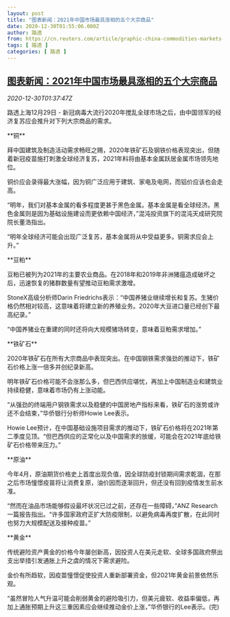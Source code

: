 ```yaml
---
layout: post
title: "图表新闻：2021年中国市场最具涨相的五个大宗商品"
date: 2020-12-30T01:55:06.000Z
author: 路透
from: https://cn.reuters.com/article/graphic-china-commodities-markets-1230-idCNKBS29402O
tags: [ 路透 ]
categories: [ 路透 ]
---
```

<!--1609293306000-->
[图表新闻：2021年中国市场最具涨相的五个大宗商品](https://cn.reuters.com/article/graphic-china-commodities-markets-1230-idCNKBS29402O)
------

<div>
<div><i>2020-12-30T01:37:47Z</i></div><p>路透上海12月29日 - 新冠病毒大流行2020年搅乱全球市场之后，由中国领军的经济复苏应会推升对下列大宗商品的需求。</p><p>**铜**</p><p>拜中国建筑及制造活动需求畅旺之赐，2020年铁矿石及钢铁价格表现突出，但随着新冠疫苗施打刺激全球经济复苏，2021年料将由基本金属跃居金属市场领先地位。</p><p>铜价应会录得最大涨幅，因为铜广泛应用于建筑、家电及电网，而铝价应该也会走高。</p><p>“明年，我们对基本金属的看多程度更甚于黑色金属。基本金属是看全球经济。黑色金属则是因为基础设施建设而更依赖中国经济，”混沌投资旗下的混沌天成研究院院长董浩指出。</p><p>“明年全球经济可能会出现广泛复苏，基本金属将从中受益更多。铜需求应会上升。”</p><p>**豆粕**</p><p>豆粕已被列为2021年的主要农业商品。在2018年和2019年非洲猪瘟造成破坏之后，迅速恢复的猪群数量有望推动豆粕需求激增。</p><p>StoneX高级分析师Darin Friedrichs表示：“中国养猪业继续增长和复苏。生猪价格仍然相对较高，这意味着将建立新的养殖业务。2020年大豆进口量已经创下最高纪录。”</p><p>“中国养猪业在重建的同时还将向大规模猪场转变，意味着豆粕需求增加。”</p><p>**铁矿石**</p><p>2020年铁矿石在所有大宗商品中表现突出。在中国钢铁需求强劲的推动下，铁矿石价格上涨一倍多并创纪录新高。</p><p>明年铁矿石价格可能不会涨那么多，但巴西供应堪忧，再加上中国制造业和建筑业持续稳健，意味着市场仍有上涨动能。</p><p>“从强劲的终端用户钢铁需求以及稳健的中国房地产指标来看，铁矿石的涨势或许还不会结束，”华侨银行分析师Howie Lee表示。</p><p>Howie Lee预计，在中国基础设施项目需求的推动下，铁矿石价格将在2021年第二季度见顶。“但巴西供应的正常化以及中国需求的放缓，可能会在2021年底给铁矿石价格带来压力。”</p><p>**原油**</p><p>今年4月，原油期货价格史上首度出现负值，因全球防疫封锁期间需求乾涸，在那之后市场憧憬疫苗将让消费复原，油价因而逐渐回升，但还没有回到疫情发生前水准。</p><p>“然而在油品市场能够假设最坏状况已过之前，还存在一些障碍，”ANZ Research一篇报告指出。“许多国家政府正扩大防疫限制，以避免病毒再度扩散，在此同时也努力大规模配送及接种疫苗。”</p><p>**黄金**</p><p>传统避险资产黄金的价格今年屡创新高，因投资人在美元走软、全球多国政府祭出支出举措引发通胀上升之虞的情况下需求避险。</p><p>金价有所趋软，因疫苗憧憬促使投资人重新部署资金，但2021年黄金前景依然乐观。</p><p>“虽然冒险人气升温可能会削弱黄金的避险吸引力，但美元疲软、收益率偏低，再加上通胀预期上升这三重因素应会继续推动金价上涨，”华侨银行的Lee表示。(完)</p>
</div>

